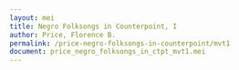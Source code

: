 ```yaml
---
layout: mei
title: Negro Folksongs in Counterpoint, I
author: Price, Florence B.
permalink: /price-negro-folksongs-in-counterpoint/mvt1
document: price_negro_folksongs_in_ctpt_mvt1.mei
---
```

